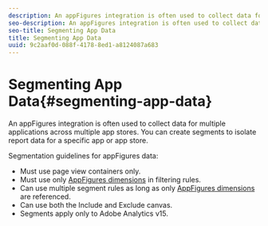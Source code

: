 ```yaml
---
description: An appFigures integration is often used to collect data for multiple applications across multiple app stores. You can create segments to isolate report data for a specific app or app store.
seo-description: An appFigures integration is often used to collect data for multiple applications across multiple app stores. You can create segments to isolate report data for a specific app or app store.
seo-title: Segmenting App Data
title: Segmenting App Data
uuid: 9c2aaf0d-088f-4178-8ed1-a8124087a683
---
```


# Segmenting App Data{#segmenting-app-data}

An appFigures integration is often used to collect data for multiple applications across multiple app stores. You can create segments to isolate report data for a specific app or app store.

Segmentation guidelines for appFigures data:

* Must use page view containers only.
* Must use only [AppFigures dimensions](/help/import/data-connectors/appfigures-overview/appfigures-metrics.md) in filtering rules.
* Can use multiple segment rules as long as only [AppFigures dimensions](/help/import/data-connectors/appfigures-overview/appfigures-segment-filter.md) are referenced.
* Can use both the Include and Exclude canvas.
* Segments apply only to Adobe Analytics v15.
